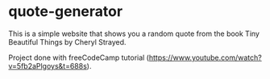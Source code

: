 # quote-generator

This is a simple website that shows you a random quote from the book Tiny Beautiful Things by Cheryl Strayed.

Project done with freeCodeCamp tutorial (https://www.youtube.com/watch?v=5fb2aPlgoys&t=688s).
